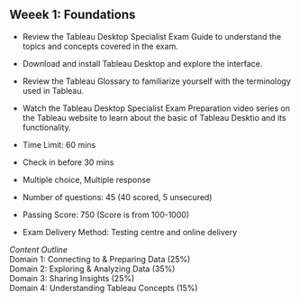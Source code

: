 ## Weeek 1: Foundations

* Review the Tableau Desktop Specialist Exam Guide to understand the topics and concepts covered in the exam.
* Download and install Tableau Desktop and explore the interface.
* Review the Tableau Glossary to familiarize yourself with the terminology used in Tableau.
* Watch the Tableau Desktop Specialist Exam Preparation video series on the Tableau website to learn about the basic of Tableau Desktio and its functionality.

* Time Limit: 60 mins
* Check in before 30 mins
* Multiple choice, Multiple response
* Number of questions: 45 (40 scored, 5 unsecured)
* Passing Score: 750 (Score is from 100-1000)
* Exam Delivery Method: Testing centre and online delivery

*Content Outline*<br>
Domain 1: Connecting to & Preparing Data (25%)<br>
Domain 2: Exploring & Analyzing Data (35%)<br>
Domain 3: Sharing Insights (25%)<br>
Domain 4: Understanding Tableau Concepts (15%)<br>
